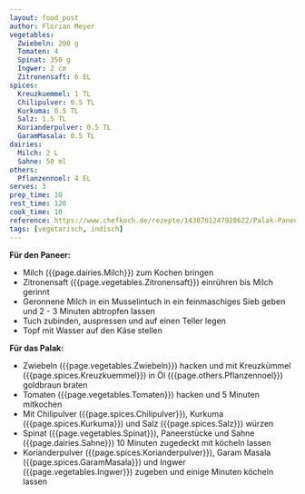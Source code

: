 ```yaml
---
layout: food_post
author: Florian Meyer
vegetables:
  Zwiebeln: 200 g
  Tomaten: 4
  Spinat: 350 g
  Ingwer: 2 cm
  Zitronensaft: 6 EL
spices:
  Kreuzkuemmel: 1 TL
  Chilipulver: 0.5 TL
  Kurkuma: 0.5 TL
  Salz: 1.5 TL
  Korianderpulver: 0.5 TL
  GaramMasala: 0.5 TL
dairies:
  Milch: 2 L
  Sahne: 50 ml
others:
  Pflanzennoel: 4 EL
serves: 3
prep_time: 10
rest_time: 120
cook_time: 10
reference: https://www.chefkoch.de/rezepte/1430761247928622/Palak-Paneer.html
tags: [vegetarisch, indisch]
---
```


**Für den Paneer:**
- Milch ({{page.dairies.Milch}}) zum Kochen bringen
- Zitronensaft ({{page.vegetables.Zitronensaft}}) einrühren bis Milch gerinnt
- Geronnene Milch in ein Musselintuch in ein feinmaschiges Sieb geben und 2 - 3 Minuten abtropfen lassen
- Tuch zubinden, auspressen und auf einen Teller legen
- Topf mit Wasser auf den Käse stellen

**Für das Palak:**
- Zwiebeln ({{page.vegetables.Zwiebeln}}) hacken und mit Kreuzkümmel ({{page.spices.Kreuzkuemmel}}) in Öl ({{page.others.Pflanzennoel}}) goldbraun braten
- Tomaten ({{page.vegetables.Tomaten}}) hacken und 5 Minuten mitkochen
- Mit Chilipulver ({{page.spices.Chilipulver}}), Kurkuma ({{page.spices.Kurkuma}}) und Salz ({{page.spices.Salz}}) würzen
- Spinat ({{page.vegetables.Spinat}}), Paneerstücke und Sahne ({{page.dairies.Sahne}}) 10 Minuten zugedeckt mit köcheln lassen
- Korianderpulver ({{page.spices.Korianderpulver}}), Garam Masala ({{page.spices.GaramMasala}}) und Ingwer ({{page.vegetables.Ingwer}}) zugeben und einige Minuten köcheln lassen

